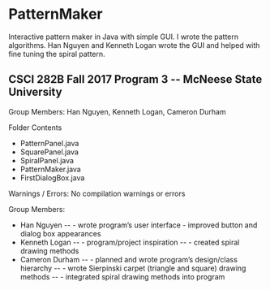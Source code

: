 # PatternMaker
Interactive pattern maker in Java with simple GUI. I wrote the pattern algorithms. Han Nguyen and Kenneth Logan wrote the GUI and helped with fine tuning the spiral pattern.


CSCI 282B	Fall 2017	Program 3 -- McNeese State University
---------------------
Group Members: Han Nguyen, Kenneth Logan, Cameron Durham

Folder Contents

-	PatternPanel.java
-	SquarePanel.java
-	SpiralPanel.java
-	PatternMaker.java
-	FirstDialogBox.java

Warnings / Errors:
	No compilation warnings or errors

Group Members:

-	Han Nguyen
--		- wrote program’s user interface
		- improved button and dialog box appearances
-	Kenneth Logan
--		- program/project inspiration
--		- created spiral drawing methods
-	Cameron Durham
--		- planned and wrote program’s design/class hierarchy 
--		- wrote Sierpinski carpet (triangle and square) drawing methods
--		- integrated spiral drawing methods into program
